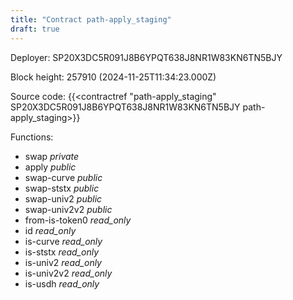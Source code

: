 ```yaml
---
title: "Contract path-apply_staging"
draft: true
---
```

Deployer: SP20X3DC5R091J8B6YPQT638J8NR1W83KN6TN5BJY


 



Block height: 257910 (2024-11-25T11:34:23.000Z)

Source code: {{<contractref "path-apply_staging" SP20X3DC5R091J8B6YPQT638J8NR1W83KN6TN5BJY path-apply_staging>}}

Functions:

* swap _private_
* apply _public_
* swap-curve _public_
* swap-ststx _public_
* swap-univ2 _public_
* swap-univ2v2 _public_
* from-is-token0 _read_only_
* id _read_only_
* is-curve _read_only_
* is-ststx _read_only_
* is-univ2 _read_only_
* is-univ2v2 _read_only_
* is-usdh _read_only_
